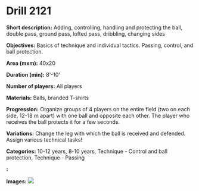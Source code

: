 # Drill 2121

**Short description:**
Adding, controlling, handling and protecting the ball, double pass, ground pass, lofted pass, dribbling, changing sides

**Objectives:**
Basics of technique and individual tactics. Passing, control, and ball protection.

**Area (mxm):**
40x20

**Duration (min):**
8'-10'

**Number of players:**
All players

**Materials:**
Balls, branded T-shirts

**Progression:**
Organize groups of 4 players on the entire field (two on each side, 12-18 m apart) with one ball and opposite each other. The player who receives the ball protects it for a few seconds.

**Variations:**
Change the leg with which the ball is received and defended. Assign various technical tasks!

**Categories:**
10-12 years, 8-10 years, Technique - Control and ball protection, Technique - Passing

**:**


**Images:**
![](https://www.coachingfutsal.com/\images\1742ee3b-0105-49d6-97cf-6e8280ae00ab_221.png)

